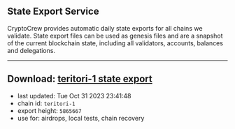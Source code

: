 ## State Export Service
CryptoCrew provides automatic daily state exports for all chains we validate. State export files can be used as genesis files and are a snapshot of the current blockchain state, including all validators, accounts, balances and delegations.

---
**Download: [teritori-1 state export](https://dl.ccvalidators.com/SERVICE/teritori/teritori-1_export_5865667.json)**
---

- last updated: Tue Oct 31 2023 23:41:48
- chain id: `teritori-1`
- export height: `5865667`
- use for: airdrops, local tests, chain recovery
